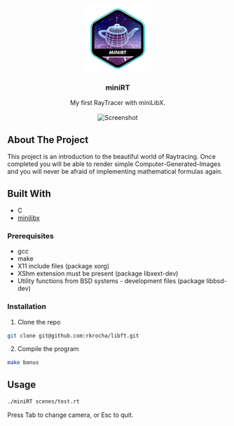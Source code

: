 <br/>
<p align="center">
  <img src="https://raw.githubusercontent.com/rkrocha/42cursus/main/badges/minirte.png" alt="Logo" width="150" height="150">

  <h3 align="center">miniRT</h3>

  <p align="center">
    My first RayTracer with miniLibX.
    <br/>
	<br/>
	<img src="https://raw.githubusercontent.com/rkrocha/42cursus/master/minirt_screenshot.png" alt="Screenshot">
    <br/>
  </p>
</p>


## About The Project

This project is an introduction to the beautiful world of Raytracing. Once completed you will be able to render simple Computer-Generated-Images and you will never be afraid of implementing mathematical formulas again.

## Built With

* C
* [minilibx](https://github.com/42Paris/minilibx-linux)

### Prerequisites

* gcc
* make
* X11 include files (package xorg)
* XShm extension must be present (package libxext-dev)
* Utility functions from BSD systems - development files (package libbsd-dev)

### Installation

1. Clone the repo

```sh
git clone git@github.com:rkrocha/libft.git
```

2. Compile the program

```sh
make bonus
```

## Usage
```sh
./miniRT scenes/test.rt
```

Press Tab to change camera, or Esc to quit.
